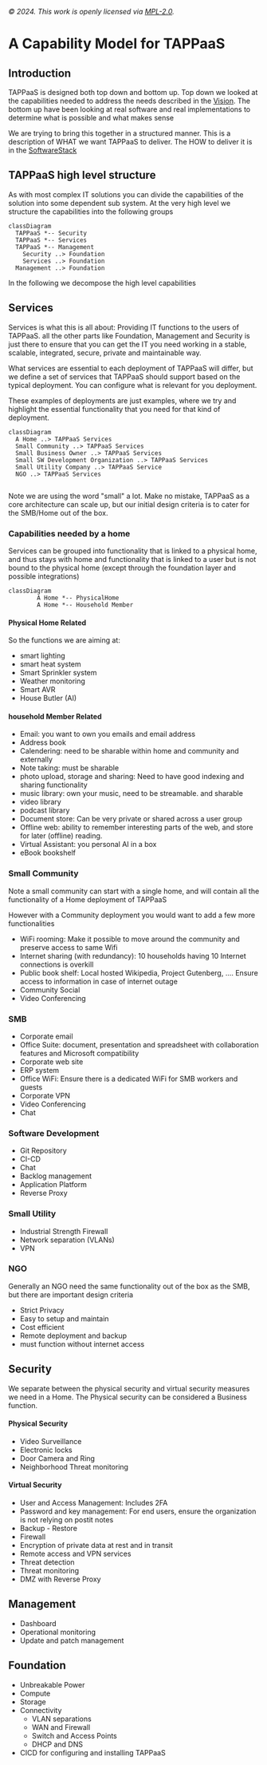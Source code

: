 *© 2024. This work is openly licensed via [MPL-2.0](https://mozilla.org/MPL/2.0/.).*

# A Capability Model for TAPPaaS

## Introduction

TAPPaaS is designed both top down and bottom up. Top down we looked at the capabilities needed to address the needs described in the [Vision](../Vision.md). The bottom up have been looking at real software and real implementations to determine what is possible and what makes sense

We are trying to bring this together in a structured manner. This is a description of WHAT we want TAPPaaS to deliver. The HOW to deliver it is in the [SoftwareStack](TheSoftwareStack.md)

## TAPPaaS high level structure

As with most complex IT solutions you can divide the capabilities of the solution into some dependent sub system.
At the very high level we structure the capabilities into the following groups

```mermaid
classDiagram
  TAPPaaS *-- Security
  TAPPaaS *-- Services
  TAPPaaS *-- Management
	Security ..> Foundation
	Services ..> Foundation
  Management ..> Foundation
```

In the following we decompose the high level capabilities

## Services

Services is what this is all about: Providing IT functions to the users of TAPPaaS. all the other parts like Foundation, Management and Security is just there to ensure that you can get the IT you need working in a stable, scalable, integrated, secure, private and maintainable way.

What services are essential to each deployment of TAPPaaS will differ, but we define a set of services that TAPPaaS should support based on the typical deployment. You can configure what is relevant for you deployment.

These examples of deployments are just examples, where we try and highlight the essential functionality that you need for that kind of deployment. 

```mermaid
classDiagram
  A Home ..> TAPPaaS Services
  Small Community ..> TAPPaaS Services
  Small Business Owner ..> TAPPaaS Services
  Small SW Development Organization ..> TAPPaaS Services
  Small Utility Company ..> TAPPaaS Service
  NGO ..> TAPPaaS Services
  
```

Note we are using the word "small" a lot. Make no mistake, TAPPaaS as a core architecture can scale up, but our initial design criteria is to cater for the SMB/Home out of the box.

### Capabilities needed by a home

Services can be grouped into functionality that is linked to a physical home, and thus stays with home and functionality that is linked to a user but is not bound to the physical home (except through the foundation layer and possible integrations)

```mermaid
classDiagram
		A Home *-- PhysicalHome
		A Home *-- Household Member
```

#### Physical Home Related

So the functions we are aiming at:

- smart lighting
- smart heat system
- Smart Sprinkler system
- Weather monitoring
- Smart AVR
- House Butler (AI)

#### household Member Related

- Email: you want to own you emails and email address
- Address book
- Calendering: need to be sharable within home and community and externally
- Note taking: must be sharable
- photo upload, storage and sharing: Need to have good indexing and sharing functionality
- music library: own your music, need to be streamable. and sharable
- video library
- podcast library
- Document store: Can be very private or shared across a user group
- Offline web: ability to remember interesting parts of the web, and store for later (offline) reading.
- Virtual Assistant: you personal AI in a box
- eBook bookshelf


### Small Community

Note a small community can start with a single home, and will contain all the functionality of a Home deployment of TAPPaaS

However with a Community deployment you would want to add a few more functionalities

- WiFi rooming: Make it possible to move around the community and preserve access to same Wifi
- Internet sharing (with redundancy): 10 households having 10 Internet connections is overkill
- Public book shelf: Local hosted Wikipedia, Project Gutenberg, .... Ensure access to information in case of internet outage
- Community Social
- Video Conferencing

### SMB

- Corporate email
- Office Suite: document, presentation and spreadsheet with collaboration features and Microsoft compatibility
- Corporate web site
- ERP system
- Office WiFi: Ensure there is a dedicated WiFi for SMB workers and guests
- Corporate VPN
- Video Conferencing
- Chat

### Software Development

- Git Repository
- CI-CD
- Chat
- Backlog management
- Application Platform
- Reverse Proxy

### Small Utility

- Industrial Strength Firewall
- Network separation (VLANs)
- VPN

### NGO

Generally an NGO need the same functionality out of the box as the SMB, but there are important design criteria
- Strict Privacy
- Easy to setup and maintain
- Cost efficient
- Remote deployment and backup
- must function without internet access

## Security

We separate between the physical security and virtual security measures we need in a Home.
The Physical security can be considered a Business function. 

#### Physical Security

- Video Surveillance
- Electronic locks
- Door Camera and Ring
- Neighborhood Threat monitoring

#### Virtual Security

- User and Access Management: Includes 2FA
- Password and key management: For end users, ensure the organization is not relying on postit notes
- Backup - Restore
- Firewall
- Encryption of private data at rest and in transit
- Remote access and VPN services
- Threat detection
- Threat monitoring
- DMZ with Reverse Proxy

## Management

- Dashboard
- Operational monitoring
- Update and patch management

## Foundation

- Unbreakable Power
- Compute
- Storage
- Connectivity 
  - VLAN separations
  - WAN and Firewall
  - Switch and Access Points
  - DHCP and DNS
- CICD for configuring and installing TAPPaaS

